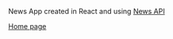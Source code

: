 News App created in React and using [News API](https://newsapi.org/)

[Home page](https://github.com/Coachcarternyc/NewsApp/blob/main/Screen%20Shot%202020-12-16%20at%203.30.04%20PM.png "News App")
